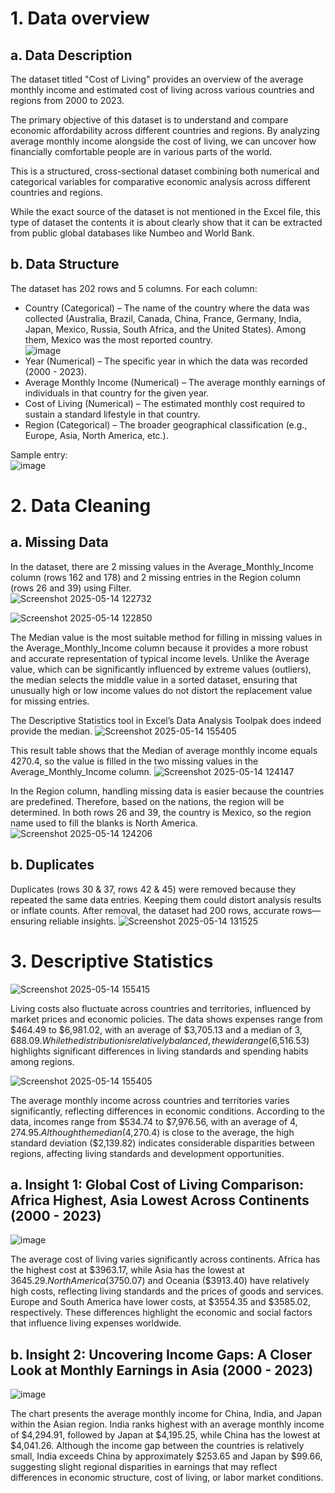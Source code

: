 # 1. Data overview
## a. Data Description
The dataset titled "Cost of Living" provides an overview of the average monthly income and estimated cost of living across various countries and regions from 2000 to 2023.


The primary objective of this dataset is to understand and compare economic affordability across different countries and regions. By analyzing average monthly income alongside the cost of living, we can uncover how financially comfortable people are in various parts of the world.  


This is a structured, cross-sectional dataset combining both numerical and categorical variables for comparative economic analysis across different countries and regions.  


While the exact source of the dataset is not mentioned in the Excel file, this type of dataset the contents it is about clearly show that it can be extracted from public global databases like Numbeo and World Bank.  
## b. Data Structure
The dataset has 202 rows and 5 columns. For each column:  
- Country (Categorical) – The name of the country where the data was collected (Australia, Brazil, Canada, China, France, Germany, India, Japan, Mexico, Russia, South Africa,  and the United States). Among them, Mexico was the most reported country.  
![image](https://github.com/user-attachments/assets/8632a521-988a-4086-96dd-0b4dbd0aef2d)
- Year (Numerical) – The specific year in which the data was recorded (2000 - 2023).
- Average Monthly Income (Numerical) – The average monthly earnings of individuals in that country for the given year.
- Cost of Living (Numerical) – The estimated monthly cost required to sustain a standard lifestyle in that country.
- Region (Categorical) – The broader geographical classification (e.g., Europe, Asia, North America, etc.).


Sample entry:  
![image](https://github.com/user-attachments/assets/8fd12e7e-0a57-4f6c-bc8f-ddc6d2308896)
# 2. Data Cleaning
## a. Missing Data
In the dataset, there are 2 missing values in the Average_Monthly_Income column (rows 162 and 178) and 2 missing entries in the Region column (rows 26 and 39) using Filter.  
![Screenshot 2025-05-14 122732](https://github.com/user-attachments/assets/e7e05530-2ec9-4c34-8f8e-21aebf4c3356)


![Screenshot 2025-05-14 122850](https://github.com/user-attachments/assets/8d320937-73c5-4e97-b7f4-877a74b7688b)  


The Median value is the most suitable method for filling in missing values in the Average_Monthly_Income column because it provides a more robust and accurate representation of typical income levels. Unlike the Average value, which can be significantly influenced by extreme values (outliers), the median selects the middle value in a sorted dataset, ensuring that unusually high or low income values do not distort the replacement value for missing entries.


The Descriptive Statistics tool in Excel’s Data Analysis Toolpak does indeed provide the median.
![Screenshot 2025-05-14 155405](https://github.com/user-attachments/assets/2f855b25-2608-4887-a5a7-11b4f25118df)


This result table shows that the Median of average monthly income equals 4270.4, so the value is filled in the two missing values in the Average_Monthly_Income column.
![Screenshot 2025-05-14 124147](https://github.com/user-attachments/assets/048c21d8-051e-4a7b-8fff-aad9edf55899)


In the Region column, handling missing data is easier because the countries are predefined. Therefore, based on the nations, the region will be determined. In both rows 26 and 39, the country is Mexico, so the region name used to fill the blanks is North America.
![Screenshot 2025-05-14 124206](https://github.com/user-attachments/assets/a347ec15-ebc1-40fe-a7aa-2440596f812a)
## b. Duplicates
Duplicates (rows 30 & 37, rows 42 & 45) were removed because they repeated the same data entries. Keeping them could distort analysis results or inflate counts. After removal, the dataset had 200 rows, accurate rows—ensuring reliable insights.
![Screenshot 2025-05-14 131525](https://github.com/user-attachments/assets/85a13926-36f3-4ef8-8f7f-6a0a7c5e1ab0)
# 3. Descriptive Statistics
![Screenshot 2025-05-14 155415](https://github.com/user-attachments/assets/b2d63428-f0f9-439a-a1eb-bb4a1dff1b76)


Living costs also fluctuate across countries and territories, influenced by market prices and economic policies. The data shows expenses range from $464.49 to $6,981.02, with an average of $3,705.13 and a median of $3,688.09. While the distribution is relatively balanced, the wide range ($6,516.53) highlights significant differences in living standards and spending habits among regions.


![Screenshot 2025-05-14 155405](https://github.com/user-attachments/assets/538c9af8-f1dc-44de-ab67-efb458fa1588)


The average monthly income across countries and territories varies significantly, reflecting differences in economic conditions. According to the data, incomes range from $534.74 to $7,976.56, with an average of $4,274.95. Although the median ($4,270.4) is close to the average, the high standard deviation ($2,139.82) indicates considerable disparities between regions, affecting living standards and development opportunities.
## a. Insight 1: Global Cost of Living Comparison: Africa Highest, Asia Lowest Across Continents (2000 - 2023)
![image](https://github.com/user-attachments/assets/02bcbc70-3923-40c4-8012-cfc29d42e360)


The average cost of living varies significantly across continents. Africa has the highest cost at $3963.17, while Asia has the lowest at $3645.29. North America ($3750.07) and Oceania ($3913.40) have relatively high costs, reflecting living standards and the prices of goods and services. Europe and South America have lower costs, at $3554.35 and $3585.02, respectively. These differences highlight the economic and social factors that influence living expenses worldwide.
## b. Insight 2: Uncovering Income Gaps: A Closer Look at Monthly Earnings in Asia (2000 - 2023)
![image](https://github.com/user-attachments/assets/6e1f019e-1d3e-494e-97b0-f877974904c9)


The chart presents the average monthly income for China, India, and Japan within the Asian region. India ranks highest with an average monthly income of $4,294.91, followed by Japan at $4,195.25, while China has the lowest at $4,041.26. Although the income gap between the countries is relatively small, India exceeds China by approximately $253.65 and Japan by $99.66, suggesting slight regional disparities in earnings that may reflect differences in economic structure, cost of living, or labor market conditions.


